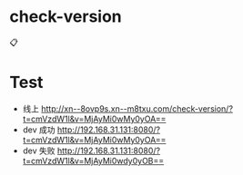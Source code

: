 # check-version

📋

# Test

- 线上 http://xn--8ovp9s.xn--m8txu.com/check-version/?t=cmVzdW1l&v=MjAyMi0wMy0yOA==
- dev 成功 http://192.168.31.131:8080/?t=cmVzdW1l&v=MjAyMi0wMy0yOA==
- dev 失败 http://192.168.31.131:8080/?t=cmVzdW1l&v=MjAyMi0wdy0yOB==

